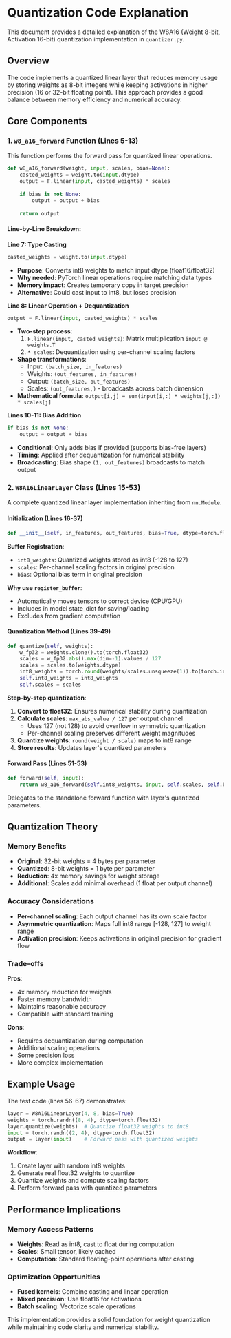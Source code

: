 # Quantization Code Explanation

This document provides a detailed explanation of the W8A16 (Weight 8-bit, Activation 16-bit) quantization implementation in `quantizer.py`.

## Overview

The code implements a quantized linear layer that reduces memory usage by storing weights as 8-bit integers while keeping activations in higher precision (16 or 32-bit floating point). This approach provides a good balance between memory efficiency and numerical accuracy.

## Core Components

### 1. `w8_a16_forward` Function (Lines 5-13)

This function performs the forward pass for quantized linear operations.

```python
def w8_a16_forward(weight, input, scales, bias=None):
    casted_weights = weight.to(input.dtype)
    output = F.linear(input, casted_weights) * scales
    
    if bias is not None:
        output = output + bias
      
    return output
```

#### Line-by-Line Breakdown:

**Line 7: Type Casting**
```python
casted_weights = weight.to(input.dtype)
```
- **Purpose**: Converts int8 weights to match input dtype (float16/float32)
- **Why needed**: PyTorch linear operations require matching data types
- **Memory impact**: Creates temporary copy in target precision
- **Alternative**: Could cast input to int8, but loses precision

**Line 8: Linear Operation + Dequantization**
```python
output = F.linear(input, casted_weights) * scales
```
- **Two-step process**:
  1. `F.linear(input, casted_weights)`: Matrix multiplication `input @ weights.T`
  2. `* scales`: Dequantization using per-channel scaling factors
- **Shape transformations**:
  - Input: `(batch_size, in_features)`
  - Weights: `(out_features, in_features)`
  - Output: `(batch_size, out_features)`
  - Scales: `(out_features,)` - broadcasts across batch dimension
- **Mathematical formula**: `output[i,j] = sum(input[i,:] * weights[j,:]) * scales[j]`

**Lines 10-11: Bias Addition**
```python
if bias is not None:
    output = output + bias
```
- **Conditional**: Only adds bias if provided (supports bias-free layers)
- **Timing**: Applied after dequantization for numerical stability
- **Broadcasting**: Bias shape `(1, out_features)` broadcasts to match output

### 2. `W8A16LinearLayer` Class (Lines 15-53)

A complete quantized linear layer implementation inheriting from `nn.Module`.

#### Initialization (Lines 16-37)

```python
def __init__(self, in_features, out_features, bias=True, dtype=torch.float32):
```

**Buffer Registration**:
- `int8_weights`: Quantized weights stored as int8 (-128 to 127)
- `scales`: Per-channel scaling factors in original precision
- `bias`: Optional bias term in original precision

**Why use `register_buffer`**:
- Automatically moves tensors to correct device (CPU/GPU)
- Includes in model state_dict for saving/loading
- Excludes from gradient computation

#### Quantization Method (Lines 39-49)

```python
def quantize(self, weights):
    w_fp32 = weights.clone().to(torch.float32)
    scales = w_fp32.abs().max(dim=-1).values / 127
    scales = scales.to(weights.dtype)
    int8_weights = torch.round(weights/scales.unsqueeze(1)).to(torch.int8)
    self.int8_weights = int8_weights
    self.scales = scales
```

**Step-by-step quantization**:
1. **Convert to float32**: Ensures numerical stability during quantization
2. **Calculate scales**: `max_abs_value / 127` per output channel
   - Uses 127 (not 128) to avoid overflow in symmetric quantization
   - Per-channel scaling preserves different weight magnitudes
3. **Quantize weights**: `round(weight / scale)` maps to int8 range
4. **Store results**: Updates layer's quantized parameters

#### Forward Pass (Lines 51-53)

```python
def forward(self, input):
    return w8_a16_forward(self.int8_weights, input, self.scales, self.bias)
```

Delegates to the standalone forward function with layer's quantized parameters.

## Quantization Theory

### Memory Benefits
- **Original**: 32-bit weights = 4 bytes per parameter
- **Quantized**: 8-bit weights = 1 byte per parameter
- **Reduction**: 4x memory savings for weight storage
- **Additional**: Scales add minimal overhead (1 float per output channel)

### Accuracy Considerations
- **Per-channel scaling**: Each output channel has its own scale factor
- **Asymmetric quantization**: Maps full int8 range [-128, 127] to weight range
- **Activation precision**: Keeps activations in original precision for gradient flow

### Trade-offs
**Pros**:
- 4x memory reduction for weights
- Faster memory bandwidth
- Maintains reasonable accuracy
- Compatible with standard training

**Cons**:
- Requires dequantization during computation
- Additional scaling operations
- Some precision loss
- More complex implementation

## Example Usage

The test code (lines 56-67) demonstrates:

```python
layer = W8A16LinearLayer(4, 8, bias=True)
weights = torch.randn((8, 4), dtype=torch.float32)
layer.quantize(weights)  # Quantize float32 weights to int8
input = torch.randn((2, 4), dtype=torch.float32)
output = layer(input)    # Forward pass with quantized weights
```

**Workflow**:
1. Create layer with random int8 weights
2. Generate real float32 weights to quantize
3. Quantize weights and compute scaling factors
4. Perform forward pass with quantized parameters

## Performance Implications

### Memory Access Patterns
- **Weights**: Read as int8, cast to float during computation
- **Scales**: Small tensor, likely cached
- **Computation**: Standard floating-point operations after casting

### Optimization Opportunities
- **Fused kernels**: Combine casting and linear operation
- **Mixed precision**: Use float16 for activations
- **Batch scaling**: Vectorize scale operations

This implementation provides a solid foundation for weight quantization while maintaining code clarity and numerical stability.
